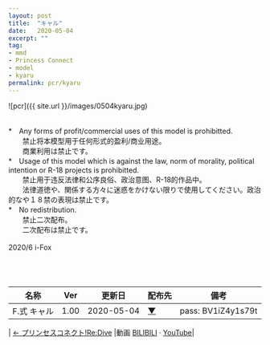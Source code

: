 ```yaml
---
layout: post
title:  "キャル"
date:   2020-05-04
excerpt: ""
tag:
- mmd
- Princess Connect
- model
- kyaru
permalink: pcr/kyaru
---
```


![pcr]({{ site.url }}/images/0504kyaru.jpg)


<br/>
*　Any forms of profit/commercial uses of this model is prohibitted.<br/> 
　　禁止将本模型用于任何形式的盈利/商业用途。<br/> 
　　商業利用は禁止です。<br/> 
*　Usage of this model which is against the law, norm of morality, political intention or R-18 projects is prohibitted.<br/> 
　　禁止用于违反法律和公序良俗、政治意图、R-18的作品中。<br/> 
　　法律道徳や、関係する方々に迷惑をかけない限りで使用してください。政治的なや１８禁の表現は禁止です。<br/> 
*　No redistribution.<br/> 
　　禁止二次配布。<br/> 
　　二次配布は禁止です。<br/> 
<br/> 
   2020/6
   i-Fox
<br/>
<br/>
<br/>
　
　
　
 
| 名称 | Ver | 更新日 | 配布先 | 備考 |
|---|---|---|---|---|
| F.式 キャル | 1.00 | 2020-05-04 | [▼](https://bowlroll.net/file/225177) | pass: BV1iZ4y1s79t |



| [← プリンセスコネクト!Re:Dive](https://i-fox.club/pcr/) |動画   [BILIBILI](https://www.bilibili.com/video/BV1iZ4y1s79t/) · [YouTube](https://youtu.be/st-bW4whusQ)|
